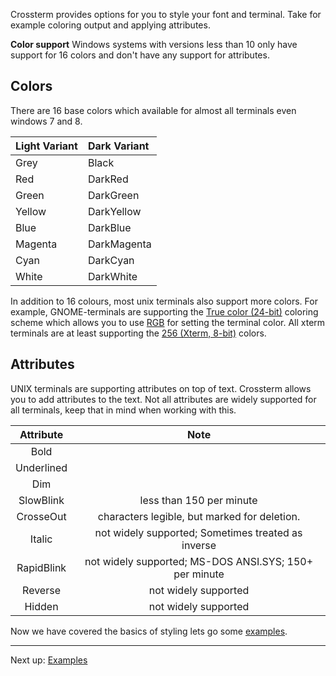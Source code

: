 Crossterm provides options for you to style your font and terminal. Take for example coloring output and applying attributes.

**Color support**
Windows systems with versions less than 10 only have support for 16 colors and don't have any support for attributes.

## Colors
There are 16 base colors which available for almost all terminals even windows 7 and 8.

| Light Variant  | Dark Variant    |
| :-------------| :------------- |
|       Grey     |      Black      | 
|       Red      |      DarkRed    | 
|       Green    |      DarkGreen  | 
|       Yellow   |      DarkYellow | 
|       Blue     |      DarkBlue   | 
|       Magenta  |      DarkMagenta| 
|       Cyan     |      DarkCyan   | 
|       White    |      DarkWhite  | 

In addition to 16 colours, most unix terminals also support more colors.
For example, GNOME-terminals are supporting the [True color (24-bit)](https://en.wikipedia.org/wiki/Color_depth#True_color_(24-bit)) coloring scheme which allows you to use [RGB](https://nl.wikipedia.org/wiki/RGB-kleursysteem) for setting the terminal color.
All xterm terminals are at least supporting the [256 (Xterm, 8-bit)](https://jonasjacek.github.io/colors/) colors.

## Attributes
UNIX terminals are supporting attributes on top of text. Crossterm allows you to add attributes to the text.
Not all attributes are widely supported for all terminals, keep that in mind when working with this.

| Attribute      | Note         |
| :-------------: | :-------------: |
|       Bold       |      | 
|       Underlined |      | 
|       Dim        |      | 
|       SlowBlink  |    less than 150 per minute  | 
|       CrosseOut  |    characters legible, but marked for deletion. | 
|       Italic     |    not widely supported; Sometimes treated as inverse  | 
|       RapidBlink |    not widely supported; MS-DOS ANSI.SYS; 150+ per minute  | 
|       Reverse    |    not widely supported | 
|       Hidden     |    not widely supported | 


Now we have covered the basics of styling lets go some [examples](styling_example.md).
 
---------------------------------------------------------------------------------------------------------------------------------------------
Next up: [Examples](styling_example.md)